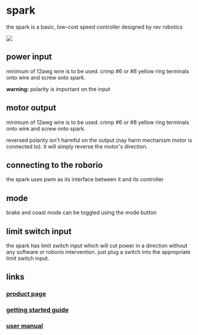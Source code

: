 # spark

the spark is a basic, low-cost speed controller designed by rev robotics


![](https://images-na.ssl-images-amazon.com/images/I/51GXnDV605L.jpg)

## power input

minimum of 12awg wire is to be used. crimp #6 or #8 yellow ring terminals onto wire and screw onto spark.

**warning:** polarity is important on the input

## motor output

minimum of 12awg wire is to be used. crimp #6 or #8 yellow ring terminals onto wire and screw onto spark.

reversed polarity isn't harmful on the output (nay harm mechanism motor is connected to). it will simply reverse the motor's direction.

## connecting to the roborio

the spark uses pwm as its interface between it and its controller

## mode

brake and coast mode can be toggled using the mode button

## limit switch input

the spark has limit switch input which will cut power in a direction without any software or roborio intervention. just plug a switch into the appropriate limit switch input.

## links

### [product page](http://www.revrobotics.com/spark/)
### [getting started guide](http://www.revrobotics.com/content/docs/LK-ATFF-SXAO-GS.pdf)
### [user manual](http://www.revrobotics.com/content/docs/LK-ATFF-SXAO-UM.pdf)
